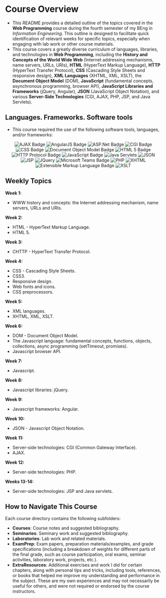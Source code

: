 # Course Overview

- This README provides a detailed outline of the topics covered in the **Web Programming** course during the fourth semester of my BEng in _Information Engineering_. This outline is designed to facilitate quick identification of relevant weeks for specific topics, especially when engaging with lab work or other course materials.
- This course covers a greatly diverse curriculum of languages, libraries, and technologies in **Web Programming**, including the **History and Concepts of the World Wide Web** (Internet addressing mechanisms, name servers, URLs, URIs), **HTML** (HyperText Markup Language), **HTTP** (HyperText Transfer Protocol), **CSS** (Cascading Style Sheets and responsive design), **XML Languages** (XHTML, XML, XSLT), the **Document Object Model** (DOM), **JavaScript** (fundamental concepts, asynchronous programming, browser API), **JavaScript Libraries and Frameworks** (jQuery, Angular), **JSON** (JavaScript Object Notation), and various **Server-Side Technologies** (CGI, AJAX, PHP, JSP, and Java Servlets).

## Languages. Frameworks. Software tools

- This course required the use of the following software tools, languages, and/or frameworks:

<div align="center">
  
<p>
  <img alt="AJAX Badge" src="https://img.shields.io/badge/AJAX-%230055A4?style=for-the-badge&logo=ajax&logoColor=white">
  <img alt="AngularJS Badge" src="https://img.shields.io/badge/Angular JS-%23DD0031?style=for-the-badge&logo=angular&logoColor=white">
  <img alt="ASP.Net Badge" src="https://img.shields.io/badge/ASP.Net-%23512BD4?style=for-the-badge&logo=aspdotnet&logoColor=white">
  <img alt="CGI Badge" src="https://img.shields.io/badge/CGI Common Gateway Interface-%23005F9E?style=for-the-badge&logo=cgi&logoColor=white">
  <img alt="CSS Badge" src="https://img.shields.io/badge/CSS-%23264DE4?style=for-the-badge&logo=css&logoColor=white">
  <img alt="Document Object Model Badge" src="https://img.shields.io/badge/Document Object Model-%23A9703C?style=for-the-badge&logo=dom&logoColor=white"> 
  <img alt="HTML 5 Badge" src="https://img.shields.io/badge/HTML5-%23E34F26?style=for-the-badge&logo=html5&logoColor=white"> 
  <img alt="HTTP Protocol Badge" src="https://img.shields.io/badge/HTTP Protocol-%23005A9C?style=for-the-badge&logo=http&logoColor=white"> 
  <img alt="JavaScript Badge" src="https://img.shields.io/badge/JavaScript-%23F7DF1E?style=for-the-badge&logo=javascript&logoColor=white"> 
  <img alt="Java Servlets" src="https://img.shields.io/badge/Java Servlets-%23E51C23?style=for-the-badge&logo=javaservlets&logoColor=white"> 
  <img alt="JSON" src="https://img.shields.io/badge/JSON-%23000000?style=for-the-badge&logo=json&logoColor=white"> 
  <img alt="JSP" src="https://img.shields.io/badge/JSP-%234479A1?style=for-the-badge&logo=jsp&logoColor=white">
  <img alt="JQuery" src="https://img.shields.io/badge/JQuery-%230769AD?style=for-the-badge&logo=jquery&logoColor=white">
  <img alt="Microsoft Teams Badge" src="https://img.shields.io/badge/Microsoft Teams-%236264A7?style=for-the-badge&logo=microsoftteams&logoColor=white">
  <img alt="PHP" src="https://img.shields.io/badge/PHP-%23777BB4?style=for-the-badge&logo=php&logoColor=white">
  <img alt="XHTML" src="https://img.shields.io/badge/XHTML-%231B5684?style=for-the-badge&logo=xhtml&logoColor=white">
  <img alt="Extensible Markup Language Badge" src="https://img.shields.io/badge/XML Extensible Markup Language-%23000000?style=for-the-badge&logo=xml&logoColor=white"> 
  <img alt="XSLT" src="https://img.shields.io/badge/XSLT-%23EB8D47?style=for-the-badge&logo=xslt&logoColor=white"> 
</p>
  
</div>

## Weekly Topics

**Week 1:** 
- WWW history and concepts: the Internet addressing mechanism, name servers, URLs and URIs.

**Week 2:**
- HTML - HyperText Markup Language.
- HTML 5.

**Week 3:**
- CHTTP - HyperText Transfer Protocol.

**Week 4:**
- CSS - Cascading Style Sheets.
- CSS3.
- Responsive design.
- Web fonts and icons.
- CSS preprocessors.

**Week 5:**
- XML languages.
- XHTML, XML, XSLT.

**Week 6:**
- DOM - Document Object Model.
- The Javascript language: fundamental concepts, functions, objects, collections, async programming (setTimeout, promises).
- Javascript browser API.

**Week 7:**
- Javascript.

**Week 8:**
- Javascript libraries: jQuery.

**Week 9:**
- Javascript frameworks: Angular.

**Week 10:**
- JSON - Javascript Object Notation.

**Week 11:**
- Server-side technologies: CGI (Common Gateway Interface).
- AJAX.

**Week 12:**
- Server-side technologies: PHP. 

**Weeks 13-14:**
- Server-side technologies: JSP and Java servlets.

## How to Navigate This Course

Each course directory contains the following subfolders:

- **Courses**: Course notes and suggested bibliography.
- **Seminaries**: Seminary work and suggested bibliography.
- **Laboratories**: Lab work and related materials.
- **ExamPrep**: Exam papers, preparation materials/examples, and grade specifications (including a breakdown of weights for different parts of the final grade, such as course participation, oral exams, seminar activities, laboratory work, projects, etc.).
- **ExtraResources**: Additional exercises and work I did for certain chapters, along with personal tips and tricks, including tools, references, or books that helped me improve my understanding and performance in the subject. These are my own experiences and may not necessarily be useful for others, and were not required or endorsed by the course instructors.
